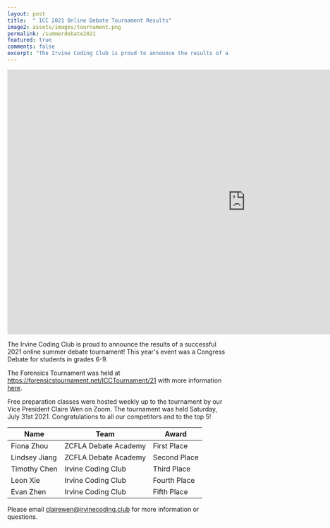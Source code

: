 ```yaml
---
layout: post
title:  " ICC 2021 Online Debate Tournament Results"
image2: assets/images/tournament.png
permalink: /summerdebate2021
featured: true
comments: false
excerpt: "The Irvine Coding Club is proud to announce the results of a successful 2021 online summer debate tournament!"
---
```


<iframe width="1080" height="600" src="https://www.youtube.com/embed/ry8cCJlLLRc" title="YouTube video player" frameborder="0" allow="accelerometer; autoplay; clipboard-write; encrypted-media; gyroscope; picture-in-picture" allowfullscreen></iframe>

The Irvine Coding Club is proud to announce the results of a successful 2021 online summer debate tournament! This year's event was a Congress Debate for students in grades 6-9.  

The Forensics Tournament was held at <a href="https://forensicstournament.net/ICCTournament/21">https://forensicstournament.net/ICCTournament/21</a> with more information <a href="https://docs.google.com/document/d/1mFjQkI3RgkFnYS7qjk1oxyufefwyYXAlmXv73cvM4HU/edit">here</a>.  


Free preparation classes were hosted weekly up to the tournament by our Vice President Claire Wen on Zoom. The tournament was held Saturday, July 31st 2021. Congratulations to all our competitors and to the top 5!  



<link rel="stylesheet" href="assets/css/table.css">
<table class="styled-table">
  <thead>
      <tr>
          <th>Name</th>
          <th>Team</th>
          <th>Award</th>
      </tr>
  </thead>
  <tbody>
      <tr>
          <td>Fiona Zhou</td>
          <td>ZCFLA Debate Academy</td>
          <td>First Place</td>
      </tr>
      <tr>
          <td>Lindsey Jiang</td>
          <td>ZCFLA Debate Academy</td>
          <td>Second Place</td>
      </tr>
      <tr>
          <td>Timothy Chen</td>
          <td>Irvine Coding Club</td>
          <td>Third Place</td>
      </tr>
      <tr>
          <td>Leon Xie</td>
          <td>Irvine Coding Club</td>
          <td>Fourth Place</td>
      </tr>
      <tr>
          <td>Evan Zhen</td>
          <td>Irvine Coding Club</td>
          <td>Fifth Place</td>
      </tr>
      <!-- and so on... -->
  </tbody>
</table>


Please email <a href="mailto:clairewen@irvinecoding.club">clairewen@irvinecoding.club</a> for more information or questions.
